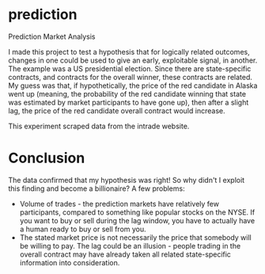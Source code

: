 # prediction
Prediction Market Analysis

I made this project to test a hypothesis that for logically related outcomes, changes in one could be used to give an early, exploitable signal, in another. The example was a US presidential election. Since there are state-specific contracts, and contracts for the overall winner, these contracts are related. My guess was that, if hypothetically, the price of the red candidate in Alaska went up (meaning, the probability of the red candidate winning that state was estimated by market participants to have gone up), then after a slight lag, the price of the red candidate overall contract would increase.

This experiment scraped data from the intrade website.

Conclusion
====
The data confirmed that my hypothesis was right! So why didn't I exploit this finding and become a billionaire? A few problems:

* Volume of trades - the prediction markets have relatively few participants, compared to something like popular stocks on the NYSE. If you want to buy or sell during the lag window, you have to actually have a human ready to buy or sell from you.
* The stated market price is not necessarily the price that somebody will be willing to pay. The lag could be an illusion - people trading in the overall contract may have already taken all related state-specific information into consideration.
